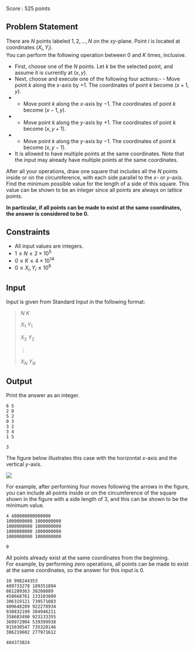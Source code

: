Score : $525$ points

## Problem Statement

There are $N$ points labeled $1, 2, \dots, N$ on the $xy$-plane. Point $i$ is located at coordinates $(X_i, Y_i)$.<br>
You can perform the following operation between $0$ and $K$ times, inclusive.

- First, choose one of the $N$ points. Let $k$ be the selected point, and assume it is currently at $(x, y)$.
- Next, choose and execute one of the following four actions:-   - Move point $k$ along the $x$-axis by $+1$. The coordinates of point $k$ become $(x+1, y)$.
-   - Move point $k$ along the $x$-axis by $-1$. The coordinates of point $k$ become $(x-1, y)$.
-   - Move point $k$ along the $y$-axis by $+1$. The coordinates of point $k$ become $(x, y+1)$.
-   - Move point $k$ along the $y$-axis by $-1$. The coordinates of point $k$ become $(x, y-1)$.
- It is allowed to have multiple points at the same coordinates. Note that the input may already have multiple points at the same coordinates.

After all your operations, draw one square that includes all the $N$ points inside or on the circumference, with each side parallel to the $x$- or $y$-axis.<br>
Find the minimum possible value for the length of a side of this square. This value can be shown to be an integer since all points are always on lattice points.

**In particular, if all points can be made to exist at the same coordinates, the answer is considered to be $0$.**

## Constraints

- All input values are integers.
- $1 \le N \le 2 \times 10^5$
- $0 \le K \le 4 \times 10^{14}$
- $0 \le X_i, Y_i \le 10^9$

## Input

Input is given from Standard Input in the following format:

> $N$ $K$
> 
> $X_1$ $Y_1$
> 
> $X_2$ $Y_2$
> 
> $\vdots$
> 
> $X_N$ $Y_N$

## Output

Print the answer as an integer.

```input1
6 5
2 0
5 2
0 3
3 2
3 4
1 5
```

```output1
3
```

The figure below illustrates this case with the horizontal $x$-axis and the vertical $y$-axis.

![](https://img.atcoder.jp/abc330/932178d158b342b9bda6bdc72b439f0e.png)

For example, after performing four moves following the arrows in the figure, you can include all points inside or on the circumference of the square shown in the figure with a side length of $3$, and this can be shown to be the minimum value.

```input2
4 400000000000000
1000000000 1000000000
1000000000 1000000000
1000000000 1000000000
1000000000 1000000000
```

```output2
0
```

All points already exist at the same coordinates from the beginning.<br>
For example, by performing zero operations, all points can be made to exist at the same coordinates, so the answer for this input is $0$.

```input3
10 998244353
489733278 189351894
861289363 30208889
450668761 133103889
306319121 739571083
409648209 922270934
930832199 304946211
358683490 923133355
369972904 539399938
915030547 735320146
386219602 277971612
```

```output3
484373824
```